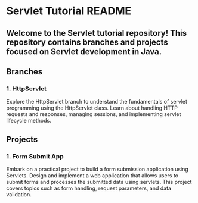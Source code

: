 # Servlet Tutorial README
## Welcome to the Servlet tutorial repository! This repository contains branches and projects focused on Servlet development in Java.

## Branches
### 1. HttpServlet
Explore the HttpServlet branch to understand the fundamentals of servlet programming using the HttpServlet class. Learn about handling HTTP requests and responses, managing sessions, and implementing servlet lifecycle methods.

## Projects
### 1. Form Submit App
Embark on a practical project to build a form submission application using Servlets. Design and implement a web application that allows users to submit forms and processes the submitted data using servlets. This project covers topics such as form handling, request parameters, and data validation.
